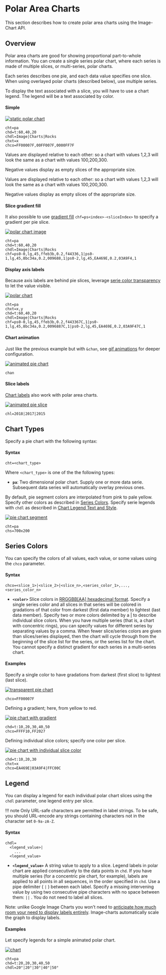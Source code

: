 # Polar Area Charts

This section describes how to create polar area charts using the Image-Chart API.

## Overview

Polar area charts are good for showing proportional part-to-whole information. You can create a single series polar chart, where each series is made of multiple slices, or multi-series, polar charts.

Each series describes one pie, and each data value specifies one slice. When using overlayed polar charts (described below), use multiple series.

To display the text associated with a slice, you will have to use a chart legend. The legend will be a text associated by color.

#### Simple

[![static polar chart](https://image-charts.com/chart?chd=t:60,40,20&chdl=Image|Charts|Rocks&chs=700x200&cht=pa&icac=fgribreau&icretina=1&ichm=3dac83b470602e9a4fd18e84fdfc4c493f779311001ed2a6bd61024f2ed7e0aa)](https://editor.image-charts.com/chart?chd=t:60,40,20&chdl=Image|Charts|Rocks&chs=700x200&cht=pa&icac=fgribreau&icretina=1&ichm=3dac83b470602e9a4fd18e84fdfc4c493f779311001ed2a6bd61024f2ed7e0aa)

```
cht=pa
chd=t:60,40,20
chdl=Image|Charts|Rocks
chxt=x
chco=FF00007F,00FF007F,0000FF7F
```

Values are displayed relative to each other: so a chart with values 1,2,3 will look the same as a chart with values 100,200,300.

Negative values display as empty slices of the appropriate size.

Values are displayed relative to each other: so a chart with values 1,2,3 will look the same as a chart with values 100,200,300.

Negative values display as empty slices of the appropriate size.

#### Slice gradient fill

It also possible to use [gradient fill](/reference/background-fill/#gradient-fills) `chf=ps<index>-<sliceIndex>` to specify a gradient per pie slice.

[![polar chart image](https://image-charts.com/chart?chd=t:60,40,20&chdl=Image|Charts|Rocks&chf=ps0-0,lg,45,ffeb3b,0.2,f44336,1|ps0-1,lg,45,8bc34a,0.2,009688,1|ps0-2,lg,45,EA469E,0.2,03A9F4,1&chs=700x200&cht=pa&icac=fgribreau&icretina=1&ichm=89c64ee76abac528539e86b49c3f639d91a53007c193a1066b2f273cf72d62a1)](https://editor.image-charts.com/chart?chd=t:60,40,20&chdl=Image|Charts|Rocks&chf=ps0-0,lg,45,ffeb3b,0.2,f44336,1|ps0-1,lg,45,8bc34a,0.2,009688,1|ps0-2,lg,45,EA469E,0.2,03A9F4,1&chs=700x200&cht=pa&icac=fgribreau&icretina=1&ichm=89c64ee76abac528539e86b49c3f639d91a53007c193a1066b2f273cf72d62a1)

```
cht=pa
chd=t:60,40,20
chdl=Image|Charts|Rocks
chf=ps0-0,lg,45,ffeb3b,0.2,f44336,1|ps0-1,lg,45,8bc34a,0.2,009688,1|ps0-2,lg,45,EA469E,0.2,03A9F4,1
```

#### Display axis labels

Because axis labels are behind pie slices, leverage [serie color transparency](/reference/color-format) to let the value visible.

[![polar chart](https://image-charts.com/chart?chd=t:60,40,20&chdl=Image|Charts|Rocks&chf=ps0-0,lg,45,ffeb3b,0.2,f443367C,1|ps0-1,lg,45,8bc34a,0.2,0096887C,1|ps0-2,lg,45,EA469E,0.2,03A9F47C,1&chs=700x200&cht=pa&chxt=x,y&icac=fgribreau&icretina=1&ichm=97de601c560786eec37006ee5c7ebbc8cf2619fb652a769122ed34bcc27d2807)](https://editor.image-charts.com/chart?chd=t:60,40,20&chdl=Image|Charts|Rocks&chf=ps0-0,lg,45,ffeb3b,0.2,f443367C,1|ps0-1,lg,45,8bc34a,0.2,0096887C,1|ps0-2,lg,45,EA469E,0.2,03A9F47C,1&chs=700x200&cht=pa&chxt=x,y&icac=fgribreau&icretina=1&ichm=97de601c560786eec37006ee5c7ebbc8cf2619fb652a769122ed34bcc27d2807)

```
cht=pa
chxt=x,y
chd=t:60,40,20
chdl=Image|Charts|Rocks
chf=ps0-0,lg,45,ffeb3b,0.2,f443367C,1|ps0-1,lg,45,8bc34a,0.2,0096887C,1|ps0-2,lg,45,EA469E,0.2,03A9F47C,1
```

#### Chart animation

Just like the previous example but with `&chan`, see [gif animations](/reference/animation/) for deeper configuration.

[![animated pie chart](https://image-charts.com/chart?chan&chd=t:60,40,20&chdl=Image|Charts|Rocks&chf=ps0-0,lg,45,ffeb3b,0.2,f443367C,1|ps0-1,lg,45,8bc34a,0.2,0096887C,1|ps0-2,lg,45,EA469E,0.2,03A9F47C,1&chs=700x200&cht=pa&chxt=x,y&icac=fgribreau&icretina=1&ichm=c9ecfdae94fa1f6fbee5f3b9f746412caa9f58d75f3a53578a3b836ec541c68b)](https://editor.image-charts.com/chart?chan&chd=t:60,40,20&chdl=Image|Charts|Rocks&chf=ps0-0,lg,45,ffeb3b,0.2,f443367C,1|ps0-1,lg,45,8bc34a,0.2,0096887C,1|ps0-2,lg,45,EA469E,0.2,03A9F47C,1&chs=700x200&cht=pa&chxt=x,y&icac=fgribreau&icretina=1&ichm=c9ecfdae94fa1f6fbee5f3b9f746412caa9f58d75f3a53578a3b836ec541c68b)

```
chan
```

#### Slice labels

[Chart labels](/reference/chart-label) also work with polar area charts.

[![animated pie slice](https://image-charts.com/chart?chan&chd=t:60,40,20&chdl=Image|Charts|Rocks&chf=ps0-0,lg,45,ffeb3b,0.2,f443367C,1|ps0-1,lg,45,8bc34a,0.2,0096887C,1|ps0-2,lg,45,EA469E,0.2,03A9F47C,1&chl=2018|2017|2015&chs=700x300&cht=pa&chxt=x,y&icac=fgribreau&icretina=1&ichm=879710bd3a30703c7d8427f96d8db150a893a75f5e8e00b8e647e7b643379916)](https://editor.image-charts.com/chart?chan&chd=t:60,40,20&chdl=Image|Charts|Rocks&chf=ps0-0,lg,45,ffeb3b,0.2,f443367C,1|ps0-1,lg,45,8bc34a,0.2,0096887C,1|ps0-2,lg,45,EA469E,0.2,03A9F47C,1&chl=2018|2017|2015&chs=700x300&cht=pa&chxt=x,y&icac=fgribreau&icretina=1&ichm=879710bd3a30703c7d8427f96d8db150a893a75f5e8e00b8e647e7b643379916)

```
chl=2018|2017|2015
```

## Chart Types

Specify a pie chart with the following syntax:

#### Syntax

```
cht=<chart_type>
```

Where `<chart_type>` is one of the the following types:

- **`pa`**: Two dimensional polar chart. Supply one or more data serie. Subsequent data series will automatically overlay previous ones.

By default, pie segment colors are interpolated from pink to pale yellow. Specify other colors as described in [Series Colors](#series-colors). Specify serie legends with `chdl` as described in [Chart Legend Text and Style](/reference/legend-text-and-style).

[![pie chart segment](https://image-charts.com/chart?chd=s:Uf9a&chdl=January|February|March|April&chs=700x200&cht=pa&icac=fgribreau&icretina=1&ichm=14c34a42ea047db598e4ae9f9328f7da492e63878a57d219b6b79290aab59406)](https://editor.image-charts.com/chart?chd=s:Uf9a&chdl=January|February|March|April&chs=700x200&cht=pa&icac=fgribreau&icretina=1&ichm=14c34a42ea047db598e4ae9f9328f7da492e63878a57d219b6b79290aab59406)

```
cht=pa
chs=700x200
```

## Series Colors

You can specify the colors of all values, each value, or some values using the `chco` parameter.

#### Syntax

```
chco=<slice_1>|<slice_2>|<slice_n>,<series_color_1>,...,<series_color_n>
```

- **`<color>`** Slice colors in [RRGGBB[AA] hexadecimal format](/reference/color-format). Specify a single series color and all slices in that series will be colored in gradations of that color from darkest (first data member) to lightest (last data member). Specify two or more colors delimited by a | to describe individual slice colors. When you have multiple series (that is, a chart with concentric rings), you can specify values for different series by separating values by a comma. When fewer slice/series colors are given than slices/series displayed, then the chart will cycle through from the beginning of the slice list for the series, or the series list for the chart. You cannot specify a distinct gradient for each series in a multi-series chart.


#### Examples

Specify a single color to have gradations from darkest (first slice) to lightest (last slice).

[![transparent pie chart](https://image-charts.com/chart?chco=FF00007F&chd=s:Hellobla&chs=700x200&cht=pa&icac=fgribreau&icretina=1&ichm=fd274e82df83c923bc4a0f0e81de930297a5f374bc61a025cd2500bbb02a9c14)](https://editor.image-charts.com/chart?chco=FF00007F&chd=s:Hellobla&chs=700x200&cht=pa&icac=fgribreau&icretina=1&ichm=fd274e82df83c923bc4a0f0e81de930297a5f374bc61a025cd2500bbb02a9c14)

```
chco=FF00007F
```

Defining a gradient; here, from yellow to red.

[![pie chart with gradient](https://image-charts.com/chart?chco=FFFF10,FF2027&chd=t:10,20,30,40,50&chs=700x200&cht=pa&icac=fgribreau&icretina=1&ichm=b64e62058c258e99e68147607745f1b038468abb4e66d3ec818e75b878fe2de1)](https://editor.image-charts.com/chart?chco=FFFF10,FF2027&chd=t:10,20,30,40,50&chs=700x200&cht=pa&icac=fgribreau&icretina=1&ichm=b64e62058c258e99e68147607745f1b038468abb4e66d3ec818e75b878fe2de1)

```
chd=t:10,20,30,40,50
chco=FFFF10,FF2027
```


Defining individual slice colors; specify one color per slice.

[![pie chart with individual slice color](https://image-charts.com/chart?chco=EA469E7C|03A9F47C|FFC00C7C&chd=t:10,20,30&chs=700x200&cht=pa&chxt=x&icac=fgribreau&icretina=1&ichm=c39d76f7d7d9296ab6be40365530b581067fa7d7c37e095a0bf6b8e57b9644d4)](https://editor.image-charts.com/chart?chco=EA469E7C|03A9F47C|FFC00C7C&chd=t:10,20,30&chs=700x200&cht=pa&chxt=x&icac=fgribreau&icretina=1&ichm=c39d76f7d7d9296ab6be40365530b581067fa7d7c37e095a0bf6b8e57b9644d4)

```
chd=t:10,20,30
chxt=x
chco=EA469E|03A9F4|FFC00C
```


<!--Finally, here's a overlayed polar chart that includes both series colors and individual slice colors. The chart has two concentric data series. In human-readable form, the colors are chco=blue|yellow|green,blue|pink. The comma breaks this into two series:

- orange|yellow|green - One color defined for each slice.
- blue|pink - Alternating blue and yellow slices.

[![](https://image-charts.com/chart?chco=FF80087C|FFBF0C7C|11B11B7C,03A9F47C|EA469E7C&chd=s:eYY,ORVM&chdl=1|2|3|4|5|6|7&chs=700x200&cht=pa&icac=fgribreau&icretina=1&ichm=c6fb0915980511a99ffeba917936f093f49ac083459d5a75736f988a36468840)](https://editor.image-charts.com/chart?chco=FF80087C|FFBF0C7C|11B11B7C,03A9F47C|EA469E7C&chd=s:eYY,ORVM&chdl=1|2|3|4|5|6|7&chs=700x200&cht=pa&icac=fgribreau&icretina=1&ichm=c6fb0915980511a99ffeba917936f093f49ac083459d5a75736f988a36468840)

```
chd=s:eYY,ORVM
chco=FF8008|FFBF0C|11B11B,03A9F4|EA469E
```-->


## Legend

You can display a legend for each individual polar chart slices using the `chdl` parameter, one legend entry per slice.

!!! note
    Only URL-safe characters are permitted in label strings. To be safe, you should URL-encode any strings containing characters not in the character set `0-9a-zA-Z`.

#### Syntax

```
chdl=
  <legend_value>|
    ...
  <legend_value>
```

- **`<legend_value>`** A string value to apply to a slice. Legend labels in polar chart are applied consecutively to the data points in `chd`. If you have multiple series (for a concentric pie chart, for example), labels are applied to all points in all sequences, in the order specified in `chd`. Use a pipe delimiter ( `|` ) between each label. Specify a missing intervening value by using two consecutive pipe characters with no space between them: `||` . You do not need to label all slices.

Note: unlike Google Image Charts you won't need to [anticipate how much room your need to display labels entirely](https://developers.google.com/chart/image/docs/gallery/pie_charts#pie_chart_label). Image-charts automatically scale the graph to display labels.

#### Examples

Let specify legends for a simple animated polar chart.

[![chart](https://image-charts.com/chart?cht=pa&chs=700x200&chd=t:20,20,30,40,50&chdl=20°|20°|30°|40°|50°&chxt=x&chco=FF80087C&chan)](https://editor.image-charts.com/chart?cht=pa&chs=700x200&chd=t:20,20,30,40,50&chdl=20°|20°|30°|40°|50°&chxt=x&chco=FF80087C&chan)

```
cht=pa
chd=t:20,20,30,40,50
chdl=20°|20°|30°|40°|50°
```
